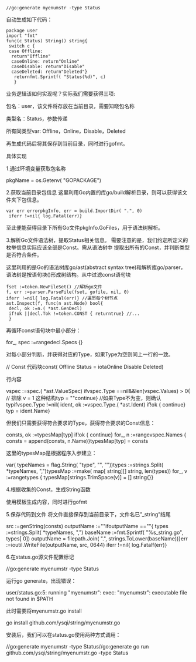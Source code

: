 ```
//go:generate myenumstr -type Status
```

自动生成如下代码：

```
package user 
import "fmt" 
func(c Status) String() string{
 switch c { 
 case Offline:
  return"Offline"
  caseOnline: return"Online"
  caseDisable: return"Disable"
  caseDeleted: return"Deleted"}
   returnfmt.Sprintf( "Status(%d)", c)
   }
```

业务逻辑该如何实现呢？实际我们需要获得三项:

包名：user，该文件将存放在当前目录，需要知晓包名称

类型名：Status，参数传递

所有同类型var: Offline，Online，Disable，Deleted

再生成代码后将其保存到当前目录，同时进行gofmt。

具体实现

1.通过环境变量获取包名称

pkgName = os.Getenv\( "GOPACKAGE"\)

2.获取当前目录包信息 这里利用Go内置的库go/build解析目录，则可以获得该文件夹下包信息。

```
var err errorpkgInfo, err = build.ImportDir( ".", 0)
 iferr !=nil{ log.Fatal(err)}
```

至此便能获得目录下所有Go文件pkgInfo.GoFiles，用于语法树解析。

3.解析Go文件语法树，提取Status相关信息。 需要注意的是，我们约定所定义的枚举信息实际应该全部是Const。需从语法树中 提取出所有的Const，并判断类型是否符合条件。

这里利用的是Go的语法树库go/ast\(abstract syntax tree\)和解析库go/parser，语法树是按语句块\(\)形成树结构。从中过滤const语句块

```
fset :=token.NewFileSet() //解析go文件
f, err :=parser.ParseFile(fset, gofile, nil, 0) 
iferr !=nil{ log.Fatal(err)} //遍历每个树节点
ast.Inspect(f, func(n ast.Node) bool{
 decl, ok :=n.( *ast.GenDecl) 
 if!ok ||decl.Tok !=token.CONST { returntrue} //...
 }
```

再循环const语句块中最小部分：

for\_, spec :=rangedecl.Specs {}

对每小部分判断，并获得对应的Type，如果Type为空则同上一行的一致。

// Const 代码块const\( Offline Status = iotaOnline Disable Deleted\)

行内容

vspec :=spec.\( \*ast.ValueSpec\) ifvspec.Type ==nil&&len\(vspec.Values\) &gt; 0{ // 排除 v = 1 这种结构typ = ""continue} //如果Type不为空，则确认typifvspec.Type !=nil{ ident, ok :=vspec.Type.\( \*ast.Ident\) if!ok { continue} typ = ident.Name}

但我们只需要获得符合要求的Type，获得符合要求的Const信息：

consts, ok :=typesMap\[typ\] if!ok { continue} for\_, n :=rangevspec.Names { consts = append\(consts, n.Name\)}typesMap\[typ\] = consts

这里的typesMap是根据程序入参建立：

var\( typeNames = flag.String\( "type", "", ""\)\)types :=strings.Split\( \*typeNames, ","\)typesMap :=make\( map\[ string\]\[\] string, len\(types\)\) for\_, v :=rangetypes { typesMap\[strings.TrimSpace\(v\)\] = \[\] string{}}

4.根据收集的Const，生成String函数

使用模板生成内容，同时进行gofmt

5.保存代码到文件 将文件直接保存到当前目录下，文件名已”\_string”结尾

src :=genString\(consts\) outputName :=""ifoutputName ==""{ types :=strings.Split\( \*typeNames, ","\) baseName :=fmt.Sprintf\( "%s\_string.go", types\[ 0\]\) outputName = filepath.Join\( ".", strings.ToLower\(baseName\)\)}err :=ioutil.WriteFile\(outputName, src, 0644\) iferr !=nil{ log.Fatalf\(err\)}

6.在status.go源文件配置标记

//go:generate myenumstr -type Status

运行go generate，出现错误：

user/status.go:5: running "myenumstr": exec: "myenumstr": executable file not found in $PATH

此时需要将myenumstr.go install

go install github.com/ysqi/string/myenumstr.go

安装后，我们可以在status.go使用两种方式调用：

//go:generate myenumstr -type Status//go:generate go run github.com/ysqi/string/myenumstr.go -type Status

